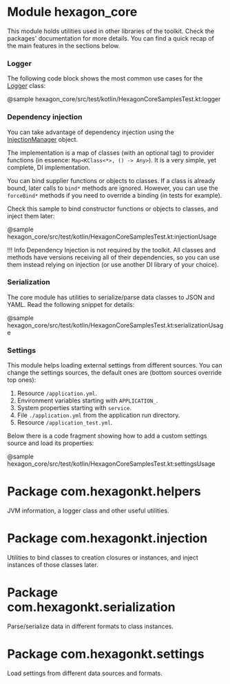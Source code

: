 
# Module hexagon_core

This module holds utilities used in other libraries of the toolkit. Check the packages'
documentation for more details. You can find a quick recap of the main features in the sections
below.

### Logger

The following code block shows the most common use cases for the [Logger] class:

@sample hexagon_core/src/test/kotlin/HexagonCoreSamplesTest.kt:logger

[Logger]: com.hexagonkt.helpers/-logger/index.md

### Dependency injection

You can take advantage of dependency injection using the [InjectionManager] object.

The implementation is a map of classes (with an optional tag) to provider functions (in essence:
`Map<KClass<*>, () -> Any>`). It is a very simple, yet complete, DI implementation.

You can bind supplier functions or objects to classes. If a class is already bound, later calls to
`bind*` methods are ignored. However, you can use the `forceBind*` methods if you need to override
a binding (in tests for example).

Check this sample to bind constructor functions or objects to classes, and inject them later:

@sample hexagon_core/src/test/kotlin/HexagonCoreSamplesTest.kt:injectionUsage

!!! Info
    Dependency Injection is not required by the toolkit. All classes and methods have versions
    receiving all of their dependencies, so you can use them instead relying on injection (or use
    another DI library of your choice).

[InjectionManager]: com.hexagonkt.injection/-injection-manager/index.md

### Serialization

The core module has utilities to serialize/parse data classes to JSON and YAML. Read the following
snippet for details:

@sample hexagon_core/src/test/kotlin/HexagonCoreSamplesTest.kt:serializationUsage

### Settings

This module helps loading external settings from different sources. You can change the settings
sources, the default ones are (bottom sources override top ones):

1. Resource `/application.yml`.
2. Environment variables starting with `APPLICATION_`.
3. System properties starting with `service`.
4. File `./application.yml` from the application run directory.
5. Resource `/application_test.yml`.

Below there is a code fragment showing how to add a custom settings source and load its properties:

@sample hexagon_core/src/test/kotlin/HexagonCoreSamplesTest.kt:settingsUsage

# Package com.hexagonkt.helpers

JVM information, a logger class and other useful utilities.

# Package com.hexagonkt.injection

Utilities to bind classes to creation closures or instances, and inject instances of those classes
later.

# Package com.hexagonkt.serialization

Parse/serialize data in different formats to class instances.

# Package com.hexagonkt.settings

Load settings from different data sources and formats.

